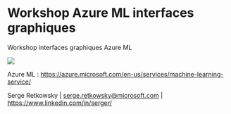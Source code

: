 # Workshop Azure ML interfaces graphiques
Workshop interfaces graphiques Azure ML

<img src="https://github.com/retkowsky/images/blob/master/AzureMLservicebanniere.png?raw=true">

Azure ML : https://azure.microsoft.com/en-us/services/machine-learning-service/

Serge Retkowsky | serge.retkowsky@microsoft.com | https://www.linkedin.com/in/serger/
